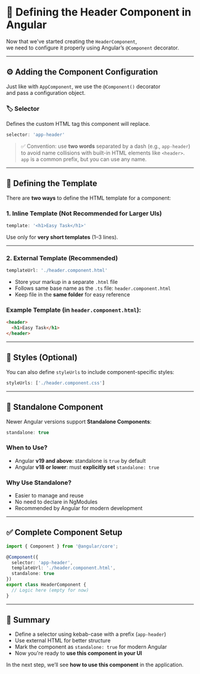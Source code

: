 
# 🧱 Defining the Header Component in Angular

Now that we've started creating the `HeaderComponent`,  
we need to configure it properly using Angular’s `@Component` decorator.

---

## ⚙️ Adding the Component Configuration

Just like with `AppComponent`, we use the `@Component()` decorator  
and pass a configuration object.

### 🏷️ Selector

Defines the custom HTML tag this component will replace.

```ts
selector: 'app-header'
```

> ✅ Convention: use **two words** separated by a dash (e.g., `app-header`)  
> to avoid name collisions with built-in HTML elements like `<header>`.  
> `app` is a common prefix, but you can use any name.

---

## 🧾 Defining the Template

There are **two ways** to define the HTML template for a component:

### 1. Inline Template (Not Recommended for Larger UIs)

```ts
template: '<h1>Easy Task</h1>'
```

Use only for **very short templates** (1–3 lines).

---

### 2. External Template (Recommended)

```ts
templateUrl: './header.component.html'
```

- Store your markup in a separate `.html` file
- Follows same base name as the `.ts` file: `header.component.html`
- Keep file in the **same folder** for easy reference

### Example Template (in `header.component.html`):

```html
<header>
  <h1>Easy Task</h1>
</header>
```

---

## 🎨 Styles (Optional)

You can also define `styleUrls` to include component-specific styles:

```ts
styleUrls: ['./header.component.css']
```

---

## 🧷 Standalone Component

Newer Angular versions support **Standalone Components**:

```ts
standalone: true
```

### When to Use?

- Angular **v19 and above**: standalone is `true` by default
- Angular **v18 or lower**: must **explicitly set** `standalone: true`

### Why Use Standalone?

- Easier to manage and reuse
- No need to declare in NgModules
- Recommended by Angular for modern development

---

## ✅ Complete Component Setup

```ts
import { Component } from '@angular/core';

@Component({
  selector: 'app-header',
  templateUrl: './header.component.html',
  standalone: true
})
export class HeaderComponent {
  // Logic here (empty for now)
}
```

---

## 📌 Summary

- Define a selector using kebab-case with a prefix (`app-header`)
- Use external HTML for better structure
- Mark the component as `standalone: true` for modern Angular
- Now you're ready to **use this component in your UI**

In the next step, we’ll see **how to use this component** in the application.
